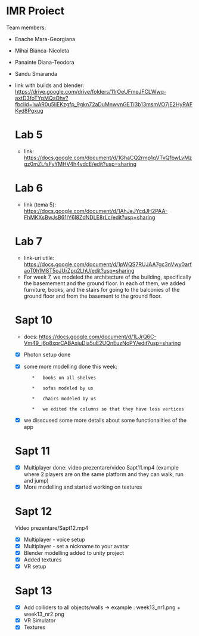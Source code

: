 # IMR Proiect

Team members: 

* Enache Mara-Georgiana<br>
* Mihai Bianca-Nicoleta<br>
* Panainte Diana-Teodora<br>
* Sandu Smaranda

* link with builds and blender: https://drive.google.com/drive/folders/11rOeUFmeJFCLWwq-axtD3foTYpMQsOhv?fbclid=IwAR0u5liEKzgfp_9gkn72aDuMnwvnGETi3b13msmVO7jE2HyRAFKyd8Pgxug

  # Lab 5

  * link: https://docs.google.com/document/d/1GhaCQ2rmp1qVTvQfbwLvMzgz0mZLfsFyYMHV4h4vdcE/edit?usp=sharing
  
  # Lab 6

  * link (tema 5): https://docs.google.com/document/d/1AhJeJYcdJH2PAA-FhMKXsBwJsB61IY6l8ZdNDLE8rLc/edit?usp=sharing
 
  # Lab 7

  * link-uri utile: https://docs.google.com/document/d/1pWQS7RUJAA7gc3nVwy0arfaoT0h1M8T5oJUrZpq2LhU/edit?usp=sharing
  * For week 7, we modeled the architecture of the building, specifically the basemement and the ground floor. In each of them, we added furniture, books, and the stairs for going to the balconies of the ground floor and from the basement to the ground floor.

  # Sapt 10

  * docs: https://docs.google.com/document/d/1LJrQ6C-Vm49_j6p8xprCABAxjuDia5uE2UQnEuzNoPY/edit?usp=sharing
  - [X]  Photon setup done
  - [X]  some more modelling done this week:
  
            *   books on all shelves
         
            *   sofas modeled by us
         
            *   chairs modeled by us

            *   we edited the columns so that they have less vertices
   - [X]  we disscused some more details about some functionalities of the app
 
   # Sapt 11

  - [X]  Multiplayer done: video prezentare/video Sapt11.mp4 (example where 2 players are on the same platform and they can walk, run and jump)
  - [X]  More modelling and started working on textures
 
  # Sapt 12
    Video prezentare/Sapt12.mp4
  - [X] Multiplayer - voice setup
  - [X] Multiplayer - set a nickname to your avatar
  - [X] Blender modelling added to unity project
  - [X] Added textures
  - [X] VR setup

  # Sapt 13
  - [X] Add colliders to all objects/walls -> example : week13_nr1.png + week13_nr2.png
  - [X] VR Simulator
  - [X] Textures
